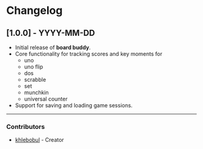 # Changelog

## [1.0.0] - YYYY-MM-DD

- Initial release of **board buddy**.
- Core functionality for tracking scores and key moments for
    - uno
    - uno flip
    - dos
    - scrabble
    - set
    - munchkin
    - universal counter
- Support for saving and loading game sessions.


---

### Contributors
- [khlebobul](https://github.com/khlebobul) - Creator

